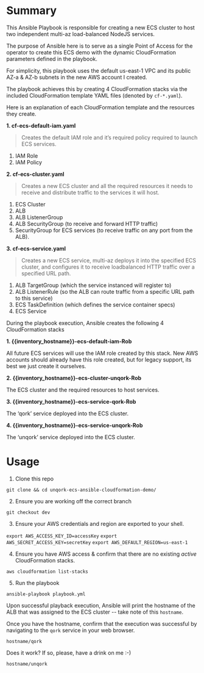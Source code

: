 # Summary

This Ansible Playbook is responsible for creating a new ECS cluster to host two independent multi-az load-balanced NodeJS services. 

The purpose of Ansible here is to serve as a single Point of Access for the operator to create this ECS demo with the dynamic CloudFormation parameters defined in the playbook.

For simplicity, this playbook uses the default us-east-1 VPC and its public AZ-a & AZ-b subnets in the new AWS account I created.

The playbook achieves this by creating 4 CloudFormation stacks via the included CloudFormation template YAML files (denoted by `cf-*.yaml`).

Here is an explanation of each CloudFormation template and the resources they create.

**1. cf-ecs-default-iam.yaml**

>Creates the default IAM role and it’s required policy required to launch ECS services.

1. IAM Role
2. IAM Policy

**2. cf-ecs-cluster.yaml**

>Creates a new ECS cluster and all the required resources it needs to receive and distribute traffic to the services it will host. 

1. ECS Cluster
2. ALB
3. ALB ListenerGroup
4. ALB SecurityGroup (to receive and forward HTTP traffic)
5. SecurityGroup for ECS services (to receive traffic on any port from the ALB). 

**3. cf-ecs-service.yaml**

>Creates a new ECS service, multi-az deploys it into the specified ECS cluster, and configures it to receive loadbalanced HTTP traffic over a specified URL path. 

1. ALB TargetGroup (which the service instanced will register to)
2. ALB ListenerRule (so the ALB can route traffic from a specific URL path to this service)
3. ECS TaskDefinition (which defines the service container specs)
4. ECS Service 


During the playbook execution, Ansible creates the following 4 CloudFormation stacks

**1. {{inventory_hostname}}-ecs-default-iam-Rob**

All future ECS services will use the IAM role created by this stack.
New AWS accounts should already have this role created, but for legacy support, its best we just create it ourselves.

**2. {{inventory_hostname}}-ecs-cluster-unqork-Rob**

The ECS cluster and the required resources to host services.

**3. {{inventory_hostname}}-ecs-service-qork-Rob**

The ‘qork’ service deployed into the ECS cluster.

**4. {{inventory_hostname}}-ecs-service-unqork-Rob**

The ‘unqork’ service deployed into the ECS cluster.


# Usage

1. Clone this repo

`git clone && cd unqork-ecs-ansible-cloudformation-demo/`

2. Ensure you are working off the correct branch

`git checkout dev`

3. Ensure your AWS credentials and region are exported to your shell. 

`export AWS_ACCESS_KEY_ID=accessKey`
`export AWS_SECRET_ACCESS_KEY=secretKey`
`export AWS_DEFAULT_REGION=us-east-1`

4. Ensure you have AWS access & confirm that there are no existing *active* CloudFormation stacks.

`aws cloudformation list-stacks`

5. Run the playbook

`ansible-playbook playbook.yml`


Upon successful playback execution, Ansible will print the hostname of the ALB that was assigned to the ECS cluster -- take note of this `hostname`.

Once you have the hostname, confirm that the execution was successful by navigating to the `qork` service in your web browser.

`hostname/qork`

Does it work? If so, please, have a drink on me :-)

`hostname/unqork`

